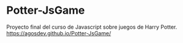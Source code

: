 # Potter-JsGame
Proyecto final del curso de Javascript sobre juegos de Harry Potter.
https://agosdev.github.io/Potter-JsGame/
